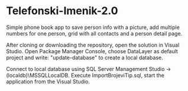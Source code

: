 # Telefonski-Imenik-2.0
Simple phone book app to save person info with a picture, add multiple numbers for one person,  grid with all contacts and a person detail page.

After cloning or downloading the repository, open the solution in Visual Studio. Open Package Manager Console, choose DataLayer as 
default project and write: "update-database" to create a local database.

Connect to local database using SQL Server Management Studio -> (localdb)\MSSQLLocalDB.
Execute ImportBrojeviTip.sql, start the application from the Visual Studio.
